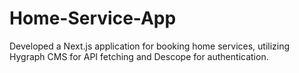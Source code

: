 # Home-Service-App
Developed a Next.js application for booking home services, utilizing Hygraph CMS for API fetching and Descope for authentication.
